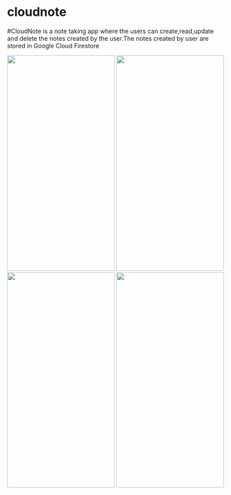 # cloudnote

#CloudNote is a note taking app where the users can create,read,update and delete the notes created by the user.The notes created by user are stored in Google Cloud Firestore

<img src="https://user-images.githubusercontent.com/63713194/169007940-b247816e-a81e-46dc-8282-870236bc4100.jpg" width=250 height=500>     <img src="https://user-images.githubusercontent.com/63713194/169007955-e13075e0-646d-49cc-bbe0-e7d1affcf854.jpg" width=250 height=500>  <img src="https://user-images.githubusercontent.com/63713194/169007946-0d374de8-dfb1-4993-93ef-a091be9baa67.jpg" width=250 height=500>   <img src="https://user-images.githubusercontent.com/63713194/169007967-b1138ab0-edbd-4224-a7c6-cfe04469ea68.jpg" width=250 height=500>

